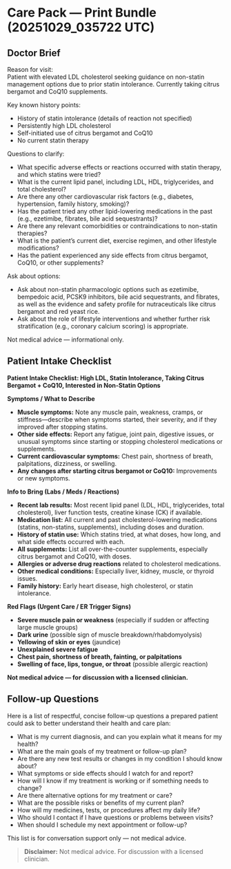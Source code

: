 # Care Pack — Print Bundle (20251029_035722 UTC)

## Doctor Brief

Reason for visit:  
Patient with elevated LDL cholesterol seeking guidance on non-statin management options due to prior statin intolerance. Currently taking citrus bergamot and CoQ10 supplements.

Key known history points:
- History of statin intolerance (details of reaction not specified)
- Persistently high LDL cholesterol
- Self-initiated use of citrus bergamot and CoQ10
- No current statin therapy

Questions to clarify:
- What specific adverse effects or reactions occurred with statin therapy, and which statins were tried?
- What is the current lipid panel, including LDL, HDL, triglycerides, and total cholesterol?
- Are there any other cardiovascular risk factors (e.g., diabetes, hypertension, family history, smoking)?
- Has the patient tried any other lipid-lowering medications in the past (e.g., ezetimibe, fibrates, bile acid sequestrants)?
- Are there any relevant comorbidities or contraindications to non-statin therapies?
- What is the patient’s current diet, exercise regimen, and other lifestyle modifications?
- Has the patient experienced any side effects from citrus bergamot, CoQ10, or other supplements?

Ask about options:
- Ask about non-statin pharmacologic options such as ezetimibe, bempedoic acid, PCSK9 inhibitors, bile acid sequestrants, and fibrates, as well as the evidence and safety profile for nutraceuticals like citrus bergamot and red yeast rice.
- Ask about the role of lifestyle interventions and whether further risk stratification (e.g., coronary calcium scoring) is appropriate.

Not medical advice — informational only.

## Patient Intake Checklist

**Patient Intake Checklist: High LDL, Statin Intolerance, Taking Citrus Bergamot + CoQ10, Interested in Non-Statin Options**

**Symptoms / What to Describe**
- **Muscle symptoms:** Note any muscle pain, weakness, cramps, or stiffness—describe when symptoms started, their severity, and if they improved after stopping statins.
- **Other side effects:** Report any fatigue, joint pain, digestive issues, or unusual symptoms since starting or stopping cholesterol medications or supplements.
- **Current cardiovascular symptoms:** Chest pain, shortness of breath, palpitations, dizziness, or swelling.
- **Any changes after starting citrus bergamot or CoQ10:** Improvements or new symptoms.

**Info to Bring (Labs / Meds / Reactions)**
- **Recent lab results:** Most recent lipid panel (LDL, HDL, triglycerides, total cholesterol), liver function tests, creatine kinase (CK) if available.
- **Medication list:** All current and past cholesterol-lowering medications (statins, non-statins, supplements), including doses and duration.
- **History of statin use:** Which statins tried, at what doses, how long, and what side effects occurred with each.
- **All supplements:** List all over-the-counter supplements, especially citrus bergamot and CoQ10, with doses.
- **Allergies or adverse drug reactions** related to cholesterol medications.
- **Other medical conditions:** Especially liver, kidney, muscle, or thyroid issues.
- **Family history:** Early heart disease, high cholesterol, or statin intolerance.

**Red Flags (Urgent Care / ER Trigger Signs)**
- **Severe muscle pain or weakness** (especially if sudden or affecting large muscle groups)
- **Dark urine** (possible sign of muscle breakdown/rhabdomyolysis)
- **Yellowing of skin or eyes** (jaundice)
- **Unexplained severe fatigue**
- **Chest pain, shortness of breath, fainting, or palpitations**
- **Swelling of face, lips, tongue, or throat** (possible allergic reaction)

**Not medical advice — for discussion with a licensed clinician.**

## Follow-up Questions

Here is a list of respectful, concise follow-up questions a prepared patient could ask to better understand their health and care plan:

- What is my current diagnosis, and can you explain what it means for my health?
- What are the main goals of my treatment or follow-up plan?
- Are there any new test results or changes in my condition I should know about?
- What symptoms or side effects should I watch for and report?
- How will I know if my treatment is working or if something needs to change?
- Are there alternative options for my treatment or care?
- What are the possible risks or benefits of my current plan?
- How will my medicines, tests, or procedures affect my daily life?
- Who should I contact if I have questions or problems between visits?
- When should I schedule my next appointment or follow-up?

This list is for conversation support only — not medical advice.


> **Disclaimer:** Not medical advice. For discussion with a licensed clinician.
